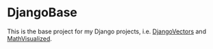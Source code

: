# DjangoBase

This is the base project for my Django projects, i.e.
<a href="https://github.com/mkkekkonen/DjangoVectors">DjangoVectors</a> and 
<a href="https://github.com/mkkekkonen/MathVisualized">MathVisualized</a>.
